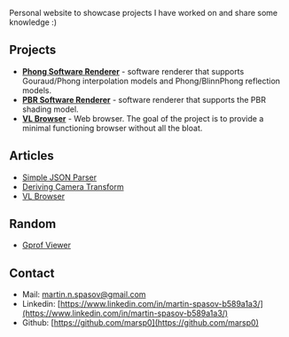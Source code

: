 Personal website to showcase projects I have worked on and share some knowledge :)

## Projects

- [**Phong Software Renderer**](https://github.com/marsp0/phong-software-renderer) - software renderer that supports Gouraud/Phong interpolation models and Phong/BlinnPhong reflection models.
- [**PBR Software Renderer**](https://github.com/marsp0/pbr-software-renderer) - software renderer that supports the PBR shading model.
- [**VL Browser**](https://github.com/marsp0/vl-browser) - Web browser. The goal of the project is to provide a minimal functioning browser without all the bloat.

## Articles

- [Simple JSON Parser](articles/simple-json-parser.md)
- [Deriving Camera Transform](articles/deriving-camera-transform.md)
- [VL Browser](articles/vl)

## Random

- [Gprof Viewer](random/gprof-viewer.md)

## Contact

- Mail: [martin.n.spasov@gmail.com](mailto:martin.n.spasov@gmail.com)
- Linkedin: [https://www.linkedin.com/in/martin-spasov-b589a1a3/](https://www.linkedin.com/in/martin-spasov-b589a1a3/)
- Github: [https://github.com/marsp0](https://github.com/marsp0)
